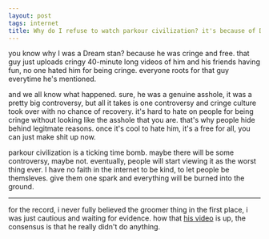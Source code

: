 ```yaml
---
layout: post
tags: internet
title: Why do I refuse to watch parkour civilization? it's because of Dream.
---
```


you know why I was a Dream stan? because he was cringe and free. that guy just uploads cringy 40-minute long videos of him and his friends having fun, no one hated him for being cringe. everyone roots for that guy everytime he's mentioned.

and we all know what happened. sure, he was a genuine asshole, it was a pretty big controversy, but all it takes is one controversy and cringe culture took over with no chance of recovery. it's hard to hate on people for being cringe without looking like the asshole that you are. that's why people hide behind legitmate reasons. once it's cool to hate him, it's a free for all, you can just make shit up now.

parkour civilization is a ticking time bomb. maybe there will be some controversy, maybe not. eventually, people will start viewing it as the worst thing ever. I have no faith in the internet to be kind, to let people be themsleves. give them one spark and everything will be burned into the ground.

---

for the record, i never fully believed the groomer thing in the first place, i was just cautious and waiting for evidence. how that [his video](https://www.youtube.com/watch?v=18jB0zQysgg) is up, the consensus is that he really didn't do anything.
